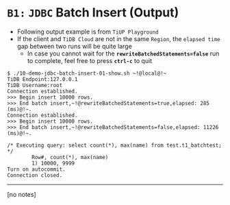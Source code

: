 # `B1:` `JDBC` Batch Insert (Output)
+ Following output example is from `TiUP Playground`
+ If the client and `TiDB Cloud` are not in the same `Region`, the `elapsed time` gap between two runs will be quite large  
  + In case you cannot wait for the **`rewriteBatchedStatements=false`** run to complete, feel free to press **`ctrl-c`** to quit
```
$ ./10-demo-jdbc-batch-insert-01-show.sh ~!@local@!~
TiDB Endpoint:127.0.0.1
TiDB Username:root
Connection established.
>>> Begin insert 10000 rows.
>>> End batch insert,~!@rewriteBatchedStatements=true,elapsed: 285 (ms)@!~.
Connection established.
>>> Begin insert 10000 rows.
>>> End batch insert,~!@rewriteBatchedStatements=false,elapsed: 11226 (ms)@!~.

/* Executing query: select count(*), max(name) from test.t1_batchtest; */
        Row#, count(*), max(name)
        1) 10000, 9999
Turn on autocommit.
Connection closed.
```
-----------------------------------------------------------------------------
[no notes]